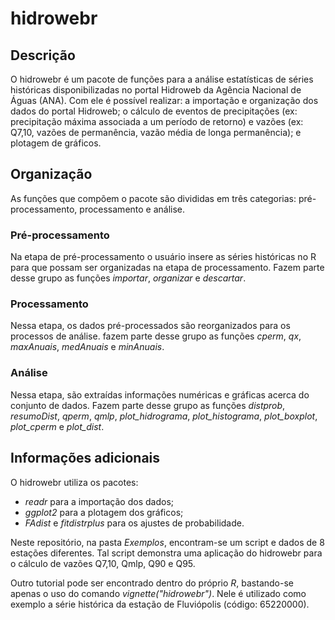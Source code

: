 # hidrowebr

## Descrição
O hidrowebr é um pacote de funções para a análise estatísticas de séries históricas disponibilizadas no portal Hidroweb da Agência Nacional de Águas (ANA). Com ele é possível realizar: a importação e organização dos dados do portal Hidroweb; o cálculo de eventos de precipitações (ex: precipitação máxima associada a um período de retorno) e vazões (ex: Q7,10, vazões de permanência, vazão média de longa permanência); e plotagem de gráficos.

## Organização
As funções que compõem o pacote são divididas em três categorias: pré-processamento, processamento e análise.

### Pré-processamento
Na etapa de pré-processamento o usuário insere as séries históricas no R para que possam ser organizadas na etapa de processamento. Fazem parte desse grupo as funções _importar_, _organizar_ e _descartar_.

### Processamento
Nessa etapa, os dados pré-processados são reorganizados para os processos de análise. fazem parte desse grupo as funções _cperm_, _qx_, _maxAnuais_, _medAnuais_ e _minAnuais_.

### Análise 
Nessa etapa, são extraídas informações numéricas e gráficas acerca do conjunto de dados. Fazem parte desse grupo as funções _distprob_, _resumoDist_, _qperm_, _qmlp_, _plot_hidrograma_, _plot_histograma_, _plot_boxplot_, _plot_cperm_ e _plot_dist_.

## Informações adicionais
O hidrowebr utiliza os pacotes:
* _readr_ para a importação dos dados;
* _ggplot2_ para a plotagem dos gráficos;
* _FAdist_ e _fitdistrplus_ para os ajustes de probabilidade.

Neste repositório, na pasta _Exemplos_, encontram-se um script e dados de 8 estações diferentes. Tal script demonstra uma aplicação do hidrowebr para o cálculo de vazões Q7,10, Qmlp, Q90 e Q95.

Outro tutorial pode ser encontrado dentro do próprio _R_, bastando-se apenas o uso do comando _vignette("hidrowebr")_. Nele é utilizado como exemplo a série histórica da estação de Fluviópolis (código: 65220000).
